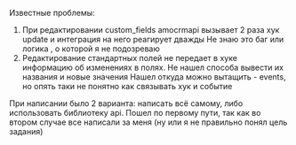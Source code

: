 Известные проблемы:
1) При редактировании custom_fields  amocrmapi вызывает 2 раза хук update и интеграция на него реагирует дважды
Не знаю это баг или логика , о которой я не подозреваю
2) Редактирование стандартных полей не передает в хуке информацию об изменениях в полях. Не нашел способа вывести их названия и новые значения
Нашел откуда можно вытащить - events, но опять таки не понятно как связывать хук и событие

При написании было 2 варианта: написать всё самому, либо использовать библиотеку api. Пошел по первому пути, так как во втором случае все написали за меня (ну или я не правильно понял цель задания)